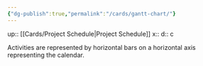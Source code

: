 ```yaml
---
{"dg-publish":true,"permalink":"/cards/gantt-chart/"}
---
```


up:: [[Cards/Project Schedule\|Project Schedule]] 
x:: 
d:: c

Activities are represented by horizontal bars on a horizontal axis representing the calendar.